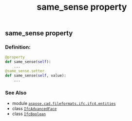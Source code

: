 ﻿---
title: same_sense property
second_title: Aspose.CAD for Python via .NET API References
description: 
type: docs
weight: 70
url: /python-net/aspose.cad.fileformats.ifc.ifc4.entities/ifcadvancedface/same_sense/
is_root: false
---

## same_sense property

### Definition:
```python
@property
def same_sense(self):
    ...
@same_sense.setter
def same_sense(self, value):
    ...
```

### See Also
* module [`aspose.cad.fileformats.ifc.ifc4.entities`](../../)
* class [`IfcAdvancedFace`](/cad/python-net/aspose.cad.fileformats.ifc.ifc4.entities/ifcadvancedface)
* class [`IfcBoolean`](/cad/python-net/aspose.cad.fileformats.ifc.ifc4.types/ifcboolean)
